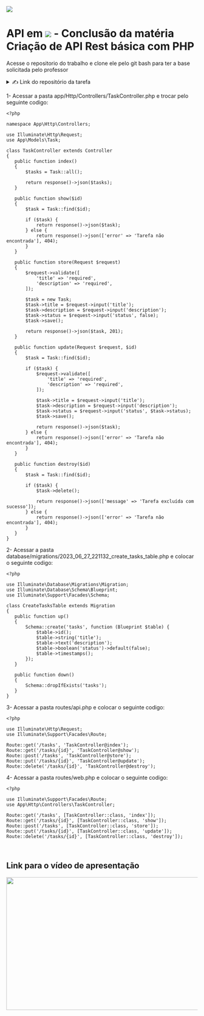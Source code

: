 <a href="https://twitter.com/home"><img src="https://cdn.discordapp.com/attachments/1125487567257739356/1125950651155881984/1200px-Laravel.svg_preview_rev_1.png"></a>

<h1>API em <a href="https://laravel.com/"><img src="https://laravel.com/img/logotype.min.svg"></a> - Conclusão da matéria Criação de API Rest básica com PHP </h1>

Acesse o repositorio do trabalho e clone ele pelo git bash para ter a base solicitada pelo professor
<details>
  <summary>✍️ Link do repositório da tarefa</summary>
  <br/>

  **https://github.com/joaovcandrade/projeto-laravel**

  </div>
</details> 

1- Acessar a pasta app/Http/Controllers/TaskController.php e trocar pelo seguinte codigo:
 
 ```
 <?php

namespace App\Http\Controllers;

use Illuminate\Http\Request;
use App\Models\Task;

class TaskController extends Controller
{
    public function index()
    {
        $tasks = Task::all();

        return response()->json($tasks);
    }

    public function show($id)
    {
        $task = Task::find($id);

        if ($task) {
            return response()->json($task);
        } else {
            return response()->json(['error' => 'Tarefa não encontrada'], 404);
        }
    }

    public function store(Request $request)
    {
        $request->validate([
            'title' => 'required',
            'description' => 'required',
        ]);

        $task = new Task;
        $task->title = $request->input('title');
        $task->description = $request->input('description');
        $task->status = $request->input('status', false);
        $task->save();

        return response()->json($task, 201);
    }

    public function update(Request $request, $id)
    {
        $task = Task::find($id);

        if ($task) {
            $request->validate([
                'title' => 'required',
                'description' => 'required',
            ]);

            $task->title = $request->input('title');
            $task->description = $request->input('description');
            $task->status = $request->input('status', $task->status);
            $task->save();

            return response()->json($task);
        } else {
            return response()->json(['error' => 'Tarefa não encontrada'], 404);
        }
    }

    public function destroy($id)
    {
        $task = Task::find($id);

        if ($task) {
            $task->delete();

            return response()->json(['message' => 'Tarefa excluída com sucesso']);
        } else {
            return response()->json(['error' => 'Tarefa não encontrada'], 404);
        }
    }
}
 ```
2- Acessar a pasta database/migrations/2023_06_27_221132_create_tasks_table.php e colocar o seguinte codigo:
  
 
 ```
<?php

use Illuminate\Database\Migrations\Migration;
use Illuminate\Database\Schema\Blueprint;
use Illuminate\Support\Facades\Schema;

class CreateTasksTable extends Migration
{
    public function up()
    {
        Schema::create('tasks', function (Blueprint $table) {
            $table->id();
            $table->string('title');
            $table->text('description');
            $table->boolean('status')->default(false);
            $table->timestamps();
        });
    }

    public function down()
    {
        Schema::dropIfExists('tasks');
    }
}
 ```

3- Acessar a pasta routes/api.php e colocar o seguinte codigo:
 
 ```
<?php

use Illuminate\Http\Request;
use Illuminate\Support\Facades\Route;

Route::get('/tasks', 'TaskController@index');
Route::get('/tasks/{id}', 'TaskController@show');
Route::post('/tasks', 'TaskController@store');
Route::put('/tasks/{id}', 'TaskController@update');
Route::delete('/tasks/{id}', 'TaskController@destroy');
 ```
4- Acessar a pasta routes/web.php e colocar o seguinte codigo:
 
 ```
<?php

use Illuminate\Support\Facades\Route;
use App\Http\Controllers\TaskController;

Route::get('/tasks', [TaskController::class, 'index']);
Route::get('/tasks/{id}', [TaskController::class, 'show']);
Route::post('/tasks', [TaskController::class, 'store']);
Route::put('/tasks/{id}', [TaskController::class, 'update']);
Route::delete('/tasks/{id}', [TaskController::class, 'destroy']);



 ```
<h2>Link para o vídeo de apresentação</h2>
<a href="https://www.youtube.com/watch?v=R_hAjIFm8Bg"><img src="https://cdn.discordapp.com/attachments/668195190829219887/1125960945223602256/youtube-logo.png" width=550 height=350></a>

